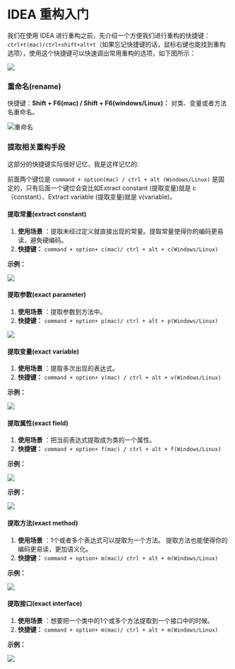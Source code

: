 # IDEA 重构入门

我们在使用 IDEA 进行重构之前，先介绍一个方便我们进行重构的快捷键：`ctrl+t(mac)/ctrl+shift+alt+t`（如果忘记快捷键的话，鼠标右键也能找到重构选项），使用这个快捷键可以快速调出常用重构的选项，如下图所示：

![](./pictures/refractor-help.png)

### 重命名(rename)

快捷键：**Shift + F6(mac) / Shift + F6(windows/Linux)：** 对类、变量或者方法名重命名。

![重命名](./pictures/rename.gif)

### 提取相关重构手段

这部分的快捷键实际很好记忆，我是这样记忆的:

前面两个键位是  `command + option(mac) / ctrl + alt (Windows/Linux)` 是固定的，只有后面一个键位会变比如Extract constant (提取变量)就是 c（constant）、Extract variable (提取变量)就是 v(variable)。

#### 提取常量(extract constant)

1. **使用场景** ：提取未经过定义就直接出现的常量。提取常量使得你的编码更易读，避免硬编码。
2. **快捷键：**  `command + option+ c(mac)/ ctrl + alt + c(Windows/Linux)`

**示例：**

![](./pictures/exact/extract-constant.gif)

#### 提取参数(exact parameter﻿)

1. **使用场景** ：提取参数到方法中。
2. **快捷键：**  `command + option+ p(mac)/ ctrl + alt + p(Windows/Linux)`

![](./pictures/exact/exact-parameter.gif)

#### 提取变量(exact variable)

1. **使用场景** ：提取多次出现的表达式。
2. **快捷键：** `command + option+ v(mac) / ctrl + alt + v(Windows/Linux) `

**示例：**

![](./pictures/exact/exact-variable.gif)

#### 提取属性(exact field)

1. **使用场景** ：把当前表达式提取成为类的一个属性。
2. **快捷键：** `command + option+ f(mac) / ctrl + alt + f(Windows/Linux) `

**示例：**

![](./pictures/exact/exact-field.gif)


**示例：**

![](./pictures/exact/exact-variable.gif)

#### 提取方法(exact method)

1. **使用场景** ：1个或者多个表达式可以提取为一个方法。 提取方法也能使得你的编码更易读，更加语义化。
2. **快捷键：**  `command + option+ m(mac)/ ctrl + alt + m(Windows/Linux)`

**示例：**

![](./pictures/exact/exact-method.gif)

#### 提取接口(exact interface)

1. **使用场景** ：想要把一个类中的1个或多个方法提取到一个接口中的时候。
2. **快捷键：**  `command + option+ m(mac)/ ctrl + alt + m(Windows/Linux)`

**示例：**

![](./pictures/exact/exact-interface.gif)

